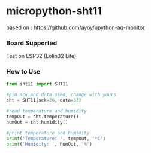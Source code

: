 # micropython-sht11

based on : https://github.com/ayoy/upython-aq-monitor

### Board Supported
Test on ESP32 (Lolin32 Lite)

### How to Use
```python
from sht11 import SHT11

#pin sck and data used, change with yours
sht = SHT11(sck=26, data=33)

#read temperature and humidity
tempOut = sht.temperature()
humOut = sht.humidity()

#print temperature and humidity
print('Temperature: ', tempOut, '*C')
print('Humidity: ', humOut, '%')
```